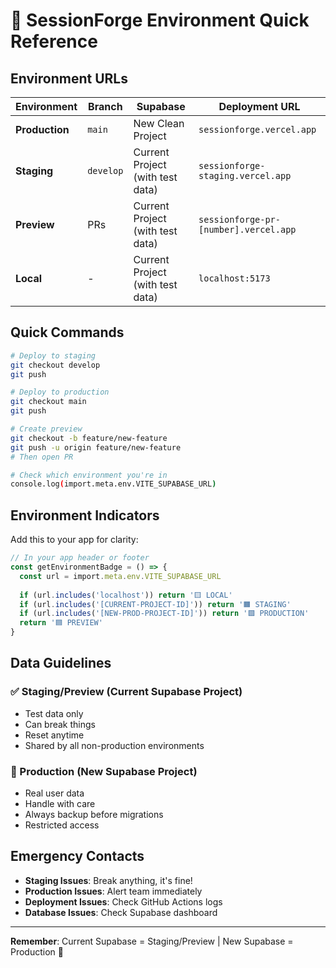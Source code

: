 # 🚀 SessionForge Environment Quick Reference

## Environment URLs

| Environment | Branch | Supabase | Deployment URL |
|------------|--------|----------|----------------|
| **Production** | `main` | New Clean Project | `sessionforge.vercel.app` |
| **Staging** | `develop` | Current Project (with test data) | `sessionforge-staging.vercel.app` |
| **Preview** | PRs | Current Project (with test data) | `sessionforge-pr-[number].vercel.app` |
| **Local** | - | Current Project (with test data) | `localhost:5173` |

## Quick Commands

```bash
# Deploy to staging
git checkout develop
git push

# Deploy to production  
git checkout main
git push

# Create preview
git checkout -b feature/new-feature
git push -u origin feature/new-feature
# Then open PR

# Check which environment you're in
console.log(import.meta.env.VITE_SUPABASE_URL)
```

## Environment Indicators

Add this to your app for clarity:

```typescript
// In your app header or footer
const getEnvironmentBadge = () => {
  const url = import.meta.env.VITE_SUPABASE_URL
  
  if (url.includes('localhost')) return '🟨 LOCAL'
  if (url.includes('[CURRENT-PROJECT-ID]')) return '🟧 STAGING'
  if (url.includes('[NEW-PROD-PROJECT-ID]')) return '🟩 PRODUCTION'
  return '🟦 PREVIEW'
}
```

## Data Guidelines

### ✅ Staging/Preview (Current Supabase Project)
- Test data only
- Can break things
- Reset anytime
- Shared by all non-production environments

### 🚨 Production (New Supabase Project)
- Real user data
- Handle with care
- Always backup before migrations
- Restricted access

## Emergency Contacts

- **Staging Issues**: Break anything, it's fine!
- **Production Issues**: Alert team immediately
- **Deployment Issues**: Check GitHub Actions logs
- **Database Issues**: Check Supabase dashboard

---

**Remember**: Current Supabase = Staging/Preview | New Supabase = Production 🎯